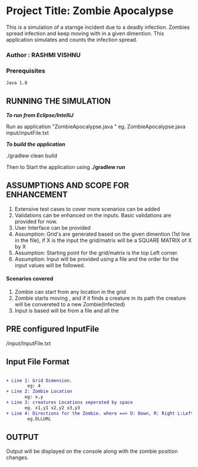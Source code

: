  
# Project Title: Zombie Apocalypse

This is a simulation of a starnge incident due to a deadly infection. Zombies spread infection and keep moving with in a given dimention. This application simulates and counts the infection spread.

### Author : RASHMI VISHNU
 
### Prerequisites

```
Java 1.8
```
## RUNNING THE SIMULATION

**_To run from Eclipse/IntelliJ_**

Run as application "ZombieApocalypse.java  <inputFilePath>"
   eg. ZombieApocalypse.java input/inputFile.txt

**_To build the application_**

./gradlew clean build

 Then to Start the application using
   **./gradlew run <filePath>**



## ASSUMPTIONS AND SCOPE FOR ENHANCEMENT

1. Extensive test cases to cover more scenarios can be added
1. Validations can be enhanced on the inputs. Basic validations are provided for now.
1. User Interface can be provided
1. Assumption: Grid's are generated based on the given dimention (1st line in the file), if X is the input the grid/matrix will be a SQUARE MATRIX of X by X
1. Assumption: Starting point for the grid/matrix is the top Left corner.
1. Assumption: Input will be provided using a file and the order for the input values will be followed.
 
#### Scenarios covered
1. Zombie can start from any location in the grid
2. Zombie starts moving , and if it finds a creature in its path the creature will be convereted to a new Zombie(Infected)
3. Input is based will be from a file and all the

## PRE configured InputFile

/input/InputFile.txt

## Input File Format
```diff

+ Line 1: Grid Dimension.  
        eg: 4 
+ Line 2: Zombie Location 
       eg: x,y 
+ Line 3: creatures Locations seperated by space 
       eg. x1,y1 x2,y2 x3,y3 
+ Line 4: Directions for the Zombie. where ==> D: Down, R: Right L:Left and U: UP 
        eg.DLLURL  
  ```
 ## OUTPUT 
 
 Output will be displayed on the console along with the zombie position changes.
 
 
 
     
    
